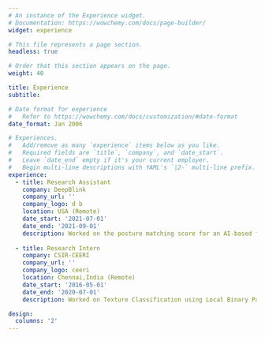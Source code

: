 ```yaml
---
# An instance of the Experience widget.
# Documentation: https://wowchemy.com/docs/page-builder/
widget: experience

# This file represents a page section.
headless: true

# Order that this section appears on the page.
weight: 40

title: Experience
subtitle:

# Date format for experience
#   Refer to https://wowchemy.com/docs/customization/#date-format
date_format: Jan 2006

# Experiences.
#   Add/remove as many `experience` items below as you like.
#   Required fields are `title`, `company`, and `date_start`.
#   Leave `date_end` empty if it's your current employer.
#   Begin multi-line descriptions with YAML's `|2-` multi-line prefix.
experience:
  - title: Research Assistant
    company: DeepBlink
    company_url: ''
    company_logo: d b
    location: USA (Remote)
    date_start: '2021-07-01'
    date_end: '2021-09-01'
    description: Worked on the posture matching score for an AI‑based fitness and Yoga app able to track upto 42 different Yoga asanas
        
  - title: Research Intern
    company: CSIR-CEERI
    company_url: ''
    company_logo: ceeri
    location: Chennai,India (Remote)
    date_start: '2016-05-01'
    date_end: '2020-07-01'
    description: Worked on Texture Classification using Local Binary Patterns(usng ML Classifiers) & Deep Learning

design:
  columns: '2'
---
```

